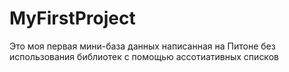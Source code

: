 # MyFirstProject
Это моя первая мини-база данных написанная на Питоне без использования библиотек с помощью ассотиативных списков
